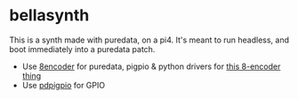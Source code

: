 # bellasynth

This is a synth made with puredata, on a pi4. It's meant to run headless, and boot immediately into a puredata patch.

- Use [8encoder](https://github.com/konsumer/8encoder) for puredata, pigpio & python drivers for [this 8-encoder thing](https://docs.m5stack.com/en/unit/8Encoder)
- Use [pdpigpio](https://github.com/nullpainter/pdpigpio) for GPIO
